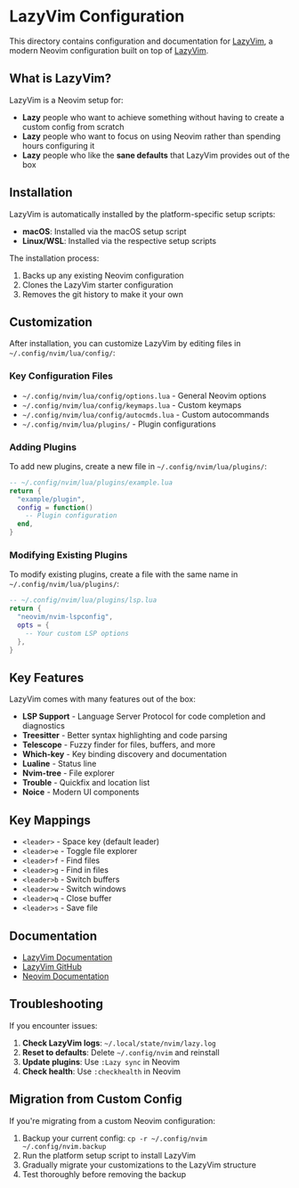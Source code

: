 # LazyVim Configuration

This directory contains configuration and documentation for [LazyVim](https://www.lazyvim.org/), a modern Neovim configuration built on top of [LazyVim](https://github.com/LazyVim/LazyVim).

## What is LazyVim?

LazyVim is a Neovim setup for:

- **Lazy** people who want to achieve something without having to create a custom config from scratch
- **Lazy** people who want to focus on using Neovim rather than spending hours configuring it
- **Lazy** people who like the **sane defaults** that LazyVim provides out of the box

## Installation

LazyVim is automatically installed by the platform-specific setup scripts:

- **macOS**: Installed via the macOS setup script
- **Linux/WSL**: Installed via the respective setup scripts

The installation process:

1. Backs up any existing Neovim configuration
2. Clones the LazyVim starter configuration
3. Removes the git history to make it your own

## Customization

After installation, you can customize LazyVim by editing files in `~/.config/nvim/lua/config/`:

### Key Configuration Files

- `~/.config/nvim/lua/config/options.lua` - General Neovim options
- `~/.config/nvim/lua/config/keymaps.lua` - Custom keymaps
- `~/.config/nvim/lua/config/autocmds.lua` - Custom autocommands
- `~/.config/nvim/lua/plugins/` - Plugin configurations

### Adding Plugins

To add new plugins, create a new file in `~/.config/nvim/lua/plugins/`:

```lua
-- ~/.config/nvim/lua/plugins/example.lua
return {
  "example/plugin",
  config = function()
    -- Plugin configuration
  end,
}
```

### Modifying Existing Plugins

To modify existing plugins, create a file with the same name in `~/.config/nvim/lua/plugins/`:

```lua
-- ~/.config/nvim/lua/plugins/lsp.lua
return {
  "neovim/nvim-lspconfig",
  opts = {
    -- Your custom LSP options
  },
}
```

## Key Features

LazyVim comes with many features out of the box:

- **LSP Support** - Language Server Protocol for code completion and diagnostics
- **Treesitter** - Better syntax highlighting and code parsing
- **Telescope** - Fuzzy finder for files, buffers, and more
- **Which-key** - Key binding discovery and documentation
- **Lualine** - Status line
- **Nvim-tree** - File explorer
- **Trouble** - Quickfix and location list
- **Noice** - Modern UI components

## Key Mappings

- `<leader>` - Space key (default leader)
- `<leader>e` - Toggle file explorer
- `<leader>f` - Find files
- `<leader>g` - Find in files
- `<leader>b` - Switch buffers
- `<leader>w` - Switch windows
- `<leader>q` - Close buffer
- `<leader>s` - Save file

## Documentation

- [LazyVim Documentation](https://www.lazyvim.org/)
- [LazyVim GitHub](https://github.com/LazyVim/LazyVim)
- [Neovim Documentation](https://neovim.io/doc/)

## Troubleshooting

If you encounter issues:

1. **Check LazyVim logs**: `~/.local/state/nvim/lazy.log`
2. **Reset to defaults**: Delete `~/.config/nvim` and reinstall
3. **Update plugins**: Use `:Lazy sync` in Neovim
4. **Check health**: Use `:checkhealth` in Neovim

## Migration from Custom Config

If you're migrating from a custom Neovim configuration:

1. Backup your current config: `cp -r ~/.config/nvim ~/.config/nvim.backup`
2. Run the platform setup script to install LazyVim
3. Gradually migrate your customizations to the LazyVim structure
4. Test thoroughly before removing the backup
